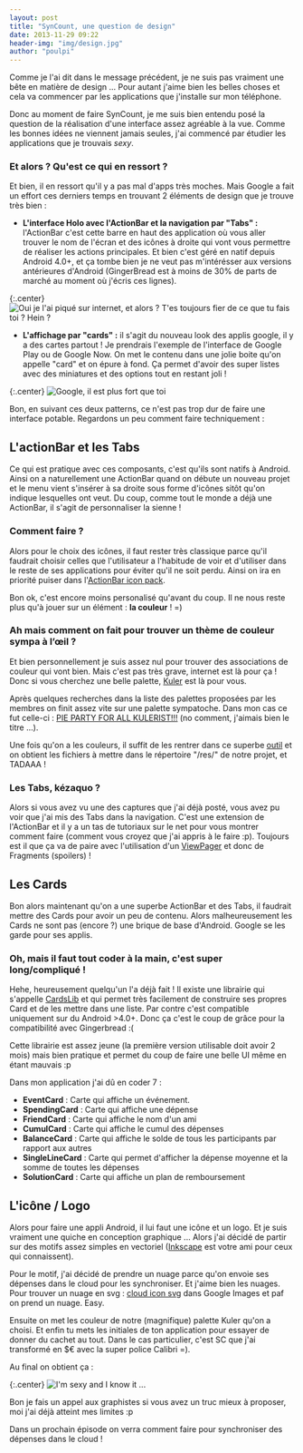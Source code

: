 ```yaml
---
layout: post
title: "SynCount, une question de design"
date: 2013-11-29 09:22
header-img: "img/design.jpg"
author: "poulpi"
---
```


Comme je l'ai dit dans le message précédent, je ne suis pas vraiment une bête en matière de design ... Pour autant j'aime 
bien les belles choses et cela va commencer par les applications que j'installe sur mon téléphone.

Donc au moment de faire SynCount, je me suis bien entendu posé la question de la réalisation d'une interface assez 
agréable à la vue. Comme les bonnes idées ne viennent jamais seules, j'ai commencé par étudier les applications que je trouvais *sexy*.

### Et alors ? Qu'est ce qui en ressort ?

Et bien, il en ressort qu'il y a pas mal d'apps très moches. Mais Google a fait un effort ces derniers temps en trouvant 
2 éléments de design que je trouve très bien :

- **L'interface Holo avec l'ActionBar et la navigation par "Tabs" :** l'ActionBar c'est cette barre en haut des application 
où vous aller trouver le nom de l'écran et des icônes à droite qui vont vous permettre de réaliser les actions principales. 
Et bien c'est géré en natif depuis Android 4.0+, et ça tombe bien je ne veut pas m'intérésser aux versions antérieures d'Android 
(GingerBread est à moins de 30% de parts de marché au moment où j'écris ces lignes).

{:.center}
![Oui je l'ai piqué sur internet, et alors ? T'es toujours fier de ce que tu fais toi ? Hein ?](/img/action_bar_tabs.png)

- **L'affichage par "cards" :** il s'agit du nouveau look des applis google, il y a des cartes partout ! Je prendrais l'exemple 
de l'interface de Google Play ou de Google Now. On met le contenu dans une jolie boite qu'on appelle "card" et on épure à fond.
Ça permet d'avoir des super listes avec des miniatures et des options tout en restant joli !

{:.center}
![Google, il est plus fort que toi](/img/gplay_cards.png)

Bon, en suivant ces deux patterns, ce n'est pas trop dur de faire une interface potable. Regardons un peu comment faire techniquement :

## L'actionBar et les Tabs

Ce qui est pratique avec ces composants, c'est qu'ils sont natifs à Android. Ainsi on a naturellement une ActionBar quand on 
débute un nouveau projet et le menu vient s'insérer à sa droite sous forme d'icônes sitôt qu'on indique lesquelles ont veut. 
Du coup, comme tout le monde a déjà une ActionBar, il s'agit de personnaliser la sienne !

### Comment faire ?

Alors pour le choix des icônes, il faut rester très classique parce qu'il faudrait choisir celles que l'utilisateur a l'habitude de voir et 
d'utiliser dans le reste de ses applications pour éviter qu'il ne soit perdu. Ainsi on ira en priorité puiser dans 
l'[ActionBar icon pack](http://developer.android.com/design/downloads/index.html).

Bon ok, c'est encore moins personalisé qu'avant du coup. Il ne nous reste plus qu'à jouer sur un élément : **la couleur** ! =)

### Ah mais comment on fait pour trouver un thème de couleur sympa à l’œil ?

Et bien personnellement je suis assez nul pour trouver des associations de couleur qui vont bien. Mais c'est pas très grave, internet
 est là pour ça ! Donc si vous cherchez une belle palette, [Kuler](https://kuler.adobe.com) est là pour vous.

Après quelques recherches dans la liste des palettes proposées par les membres on finit assez vite sur une palette sympatoche. 
Dans mon cas ce fut celle-ci : [PIE PARTY FOR ALL KULERIST!!!](https://kuler.adobe.com/PIE-PARTY-FOR-ALL-KULERIST!!!-color-theme-1895756/) (no comment, j'aimais bien le titre ...).

Une fois qu'on a les couleurs, il suffit de les rentrer dans ce superbe [outil](http://jgilfelt.github.io/android-actionbarstylegenerator/) 
et on obtient les fichiers à mettre dans le répertoire "/res/" de notre projet, et TADAAA !

### Les Tabs, kézaquo ?

Alors si vous avez vu une des captures que j'ai déjà posté, vous avez pu voir que j'ai mis des Tabs dans la navigation. C'est une extension 
de l'ActionBar et il y a un tas de tutoriaux sur le net pour vous montrer comment faire (comment vous croyez que j'ai appris à le faire :p). 
Toujours est il que ça va de paire avec l'utilisation d'un [ViewPager](http://developer.android.com/reference/android/support/v4/view/ViewPager.html) 
et donc de Fragments (spoilers) !

## Les Cards

Bon alors maintenant qu'on a une superbe ActionBar et des Tabs, il faudrait mettre des Cards pour avoir un peu de contenu. Alors malheureusement 
les Cards ne sont pas (encore ?) une brique de base d'Android. Google se les garde pour ses applis.

### Oh, mais il faut tout coder à la main, c'est super long/compliqué !

Hehe, heureusement quelqu'un l'a déjà fait ! Il existe une librairie qui s'appelle [CardsLib](https://github.com/gabrielemariotti/cardslib) et 
qui permet très facilement de construire ses propres Card et de les mettre dans une liste. Par contre c'est compatible uniquement sur du Android >4.0+.
Donc ça c'est le coup de grâce pour la compatibilité avec Gingerbread :(

Cette librairie est assez jeune (la première version utilisable doit avoir 2 mois) mais bien pratique et permet du coup de faire une belle UI 
même en étant mauvais :p

Dans mon application j'ai dû en coder 7 :

- **EventCard** : Carte qui affiche un événement.
- **SpendingCard** : Carte qui affiche une dépense
- **FriendCard** : Carte qui affiche le nom d'un ami
- **CumulCard** : Carte qui affiche le cumul des dépenses
- **BalanceCard** : Carte qui affiche le solde de tous les participants par rapport aux autres
- **SingleLineCard** : Carte qui permet d'afficher la dépense moyenne et la somme de toutes les dépenses
- **SolutionCard** : Carte qui affiche un plan de remboursement

## L'icône / Logo

Alors pour faire une appli Android, il lui faut une icône et un logo. Et je suis vraiment une quiche en conception graphique ... Alors 
j'ai décidé de partir sur des motifs assez simples en vectoriel ([Inkscape](http://inkscape.org/?lang=fr) est votre ami pour ceux qui connaissent).

Pour le motif, j'ai décidé de prendre un nuage parce qu'on envoie ses dépenses dans le cloud pour les synchroniser. Et j'aime bien les nuages.
 Pour trouver un nuage en 
svg : [cloud icon svg](https://www.google.fr/search?q=nuage+icon+svg) dans Google Images et paf on prend un nuage. Easy.

Ensuite on met les couleur de notre (magnifique) palette Kuler qu'on a choisi. Et enfin tu mets les initiales de ton application pour essayer de donner du 
cachet au tout. Dans le cas particulier, c'est SC que j'ai transformé en $€ avec la super police Calibri =).

Au final on obtient ça :

{:.center}
![I'm sexy and I know it ...](/img/sc_logo.png)

Bon je fais un appel aux graphistes si vous avez un truc mieux à proposer, moi j'ai déjà atteint mes limites :p

Dans un prochain épisode on verra comment faire pour synchroniser des dépenses dans le cloud !

